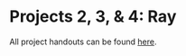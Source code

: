 # Projects 2, 3, & 4: Ray

All project handouts can be found [here](https://browncsci1230.github.io/projects).

